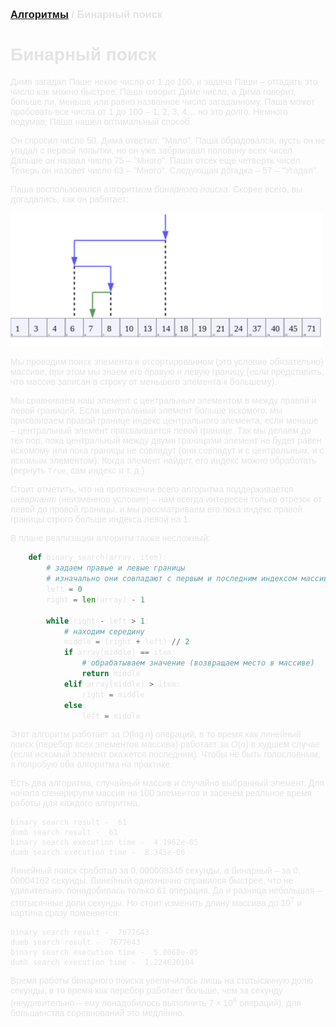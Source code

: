 <script type="text/javascript" id="MathJax-script" async
  src="https://cdn.jsdelivr.net/npm/mathjax@3/es5/tex-mml-chtml.js">
</script>

<script>
  MathJax = {
    tex: {
      inlineMath: [['$', '$']]
    }
  };
</script>

<span style="color: #E5E4E4; font-family: Helvetica;">

### [Алгоритмы](README.md) / Бинарный поиск

# **Бинарный поиск**

Дима загадал Паше некое число от $1$ до $100$, и задача Паши – отгадать это число как можно быстрее. Паша говорит Диме число, а Дима говорит, больше ли, меньше или равно названное число загаданному. Паша может пробовать все числа от $1$ до $100$ – $1$, $2$, $3$, $4$… но это долго. Немного подумав, Паша нашел оптимальный способ. 

Он спросил число $50$. Дима ответил: "Мало". Паша обрадовался, пусть он не угадал с первой попытки, но он уже забраковал половину всех чисел. Дальше он назвал число $75$ – "Много". Паша отсек еще четверть чисел. Теперь он назовет число $63$ – "Много". Следующая догадка – $57$ – "Угадал".

Паша воспользовался алгоритмом *бинарного поиска*. Скорее всего, вы догадались, как он работает:

<img src="assets/binsearch.png" alt="BFS" width="500"/>

Мы проводим поиск элемента в отсортированном (это условие обязательно) массиве, при этом мы знаем его правую и левую границу (если представить, что массив записан в строку от меньшего элемента к большему). 

Мы сравниваем наш элемент с центральным элементом в между правой и левой границей. Если центральный элемент больше искомого, мы присваиваем правой границе индекс центрального элемента, если меньше – центральный элемент присваивается левой границе. Так мы делаем до тех пор, пока центральный между двумя границами элемент не будет равен искомому или пока границы не совпадут (они совпадут и с центральным, и с искомым элементом). Когда элемент найдет, его индекс можно обработать (вернуть `True`, сам индекс и т. д.)

Стоит отметить, что на протяжении всего алгоритма поддерживается *инвариант* (неизменное условие) – нам всегда интересен только отрезок от левой до правой границы, и мы рассматриваем его пока индекс правой границы строго больше индекса левой на 1.

В плане реализации алгоритм также несложный:

```py
    def binary_search(array, item):
        # задаем правые и левые границы 
        # изначально они совпадают с первым и последним индексом массива
        left = 0
        right = len(array) - 1
        
        while right - left > 1:
            # находим середину
            middle = (right + left) // 2
            if array[middle] == item:
                # обрабатываем значение (возвращаем место в массиве)
                return middle
            elif array[middle] > item:
                right = middle
            else:
                left = middle
```

Этот алгоритм работает за $O(\log n)$ операций, в то время как линейный поиск (перебор всех элементов массива) работает за $O(n)$ в худшем случае (если искомый элемент окажется последним). Чтобы не быть голословным, я попробую оба алгоритма на практике.

Есть два алгоритма, случайный массив и случайно выбранный элемент. Для начала сгенерируем массив на 100 элементов и засечем реальное время работы  для каждого алгоритма.

    binary search result -  61
    dumb search result -  61
    binary search execution time -  4.1962e-05
    dumb search execution time -  8.345e-06

Линейный поиск сработал за $0,000008345$ секунды, а бинарный – за $0,00004162$ секунды. Линейный однозначно справился быстрее, что не удивительно, понадобилась только $61$ операция. Да и разница небольшая – стотысячные доли секунды. Но стоит изменить длину массива до $10^7$ и картина сразу поменяется:

    binary search result -  7677643
    dumb search result -  7677643
    binary search execution time -  5.0068e-05
    dumb search execution time -  1.224620104

Время работы бинарного поиска увеличилось лишь на стотысячную долю секунды, в то время как перебор работает больше, чем за секунду (неудивительно – ему понадобилось выполнить $7×10^6$ операций), для большинства соревнований это медленно. 
